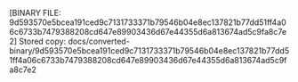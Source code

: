 [BINARY FILE: 9d593570e5bcea191ced9c7131733371b79546b04e8ec137821b77dd51ff4a06c6733b7479388208cd647e89903436d67e44355d6a813674ad5c9fa8c7e2]
Stored copy: docs/converted-binary/9d593570e5bcea191ced9c7131733371b79546b04e8ec137821b77dd51ff4a06c6733b7479388208cd647e89903436d67e44355d6a813674ad5c9fa8c7e2

